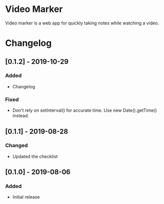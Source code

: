 # Video Marker
Video marker is a web app for quickly taking notes while watching a video.

# Changelog

## [0.1.2] - 2019-10-29
### Added
- Changelog

### Fixed
- Don't rely on setInterval() for accurate time. Use new Date().getTime() instead.

## [0.1.1] - 2019-08-28
### Changed
- Updated the checklist

## [0.1.0] - 2019-08-06
### Added
- Initial release
